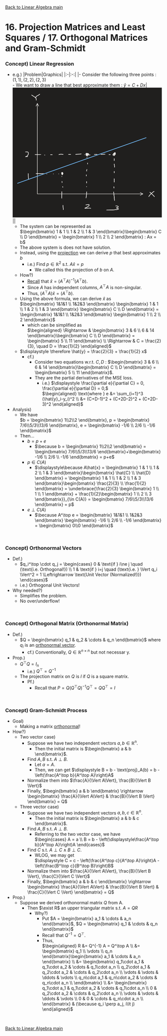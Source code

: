 [Back to Linear Algebra main](../../main.md)

# 16. Projection Matrices and Least Squares / 17. Orthogonal Matrices and Gram-Schmidt
### Concept) Linear Regression
- e.g.)
  |Problem|Graphics|
  |:-|:-:|
  |- Consider the following three points : $`(1,1), (2,2), (2,3)`$ <br>- We want to draw a line that best approximate them : $`\hat{y} = C + Dx`$|<img src="../images/1617_002.png" width="500px">||
  - The system can be represented as   
    $`\begin{bmatrix} 1 & 1 \\ 1 & 2 \\ 1 & 3 \end{bmatrix}\begin{bmatrix} C \\ D \end{bmatrix} = \begin{bmatrix} 1 \\ 2 \\ 2 \end{bmatrix} : Ax = b`$
  - The above system is does not have solution.
  - Instead, using the [projection](1415.md#concept-projection-on-rn) we can derive $`p`$ that best approximates $`b`$
    - i.e.) Find $`p\in\mathbb{R}^2`$ s.t. $`A\hat{x} = p`$
      - We called this the projection of $`b`$ on $`A`$.
  - How?)
    - [Recall](1415.md#concept-projection-on-rn) that $`\hat{x} = (A^\top A)^{-1}(A^\top b)`$.
    - Since $`A`$ has independent columns, $`A^\top A`$ is non-singular.
    - Thus, $`(A^\top A)\hat{x} = (A^\top b)`$.
  - Using the above formula, we can derive $`\hat{x}`$ as   
    $`\begin{bmatrix} 1&1&1 \\ 1&2&3 \end{bmatrix} \begin{bmatrix} 1 & 1 \\ 1 & 2 \\ 1 & 3 \end{bmatrix} \begin{bmatrix} C \\ D \end{bmatrix} = \begin{bmatrix} 1&1&1 \\ 1&2&3 \end{bmatrix} \begin{bmatrix} 1 \\ 2 \\ 2 \end{bmatrix}`$   
    - which can be simplified as   
      $`\begin{aligned}
        \Rightarrow & \begin{bmatrix} 3 & 6 \\ 6 & 14 \end{bmatrix}\begin{bmatrix} C \\ D \end{bmatrix} = \begin{bmatrix} 5 \\ 11 \end{bmatrix} \\
        \Rightarrow & C = \frac{2}{3}, \quad D = \frac{1}{2}
      \end{aligned}`$   
  - $`\displaystyle \therefore \hat{y} = \frac{2}{3} + \frac{1}{2} x`$
    - cf.) 
      - Consider two equations w.r.t. $`C, D`$ : $`\begin{bmatrix} 3 & 6 \\ 6 & 14 \end{bmatrix}\begin{bmatrix} C \\ D \end{bmatrix} = \begin{bmatrix} 5 \\ 11 \end{bmatrix}`$.
      - They are the partial derivatives of the MSE loss.   
        - i.e.) $`\displaystyle \frac{\partial e}{\partial C} = 0, \frac{\partial e}{\partial D} = 0,`$     
        $`\begin{aligned}
            \text{where } e &= \sum_{i=1}^3 (\hat{y}_i-y_i)^2 \\ 
            &= (C+D-1)^2 + (C+2D-2)^2 + (C+2D-3)^2
        \end{aligned}`$
- Analysis)
  - We have   
    $`b = \begin{bmatrix} 1\\2\\2 \end{bmatrix}, p = \begin{bmatrix} 7/6\\5/3\\13/6 \end{bmatrix}, e = \begin{bmatrix} -1/6 \\ 2/6 \\ -1/6 \end{bmatrix}`$
  - Then...
    - $`b = p+e`$
      - $`\because b = \begin{bmatrix} 1\\2\\2 \end{bmatrix} = \begin{bmatrix} 7/6\\5/3\\13/6 \end{bmatrix}+\begin{bmatrix} -1/6 \\ 2/6 \\ -1/6 \end{bmatrix} = p+e`$
    - $`p \in C(A)`$
      - $`\displaystyle\because A\hat{x} = \begin{bmatrix} 1 & 1 \\ 1 & 2 \\ 1 & 3 \end{bmatrix}\begin{bmatrix} \hat{C} \\ \hat{D} \end{bmatrix} = \begin{bmatrix} 1 & 1 \\ 1 & 2 \\ 1 & 3 \end{bmatrix}\begin{bmatrix} \frac{2}{3} \\ \frac{1}{2} \end{bmatrix} = \underbrace{\frac{2}{3} \begin{bmatrix} 1 \\ 1 \\ 1 \end{bmatrix} + \frac{1}{2}\begin{bmatrix} 1 \\ 2 \\ 3 \end{bmatrix}}_{\in C(A)} = \begin{bmatrix} 7/6\\5/3\\13/6 \end{bmatrix} = p`$
    - $`e \perp C(A)`$
      - $`\because A^\top e = \begin{bmatrix} 1&1&1 \\ 1&2&3 \end{bmatrix} \begin{bmatrix} -1/6 \\ 2/6 \\ -1/6 \end{bmatrix} = \begin{bmatrix} 0\\0 \end{bmatrix}`$

<br>

### Concept) Orthonormal Vectors
- Def.)
  - $`q_i^\top \cdot q_j = \begin{cases}
    0 & \text{if } i\ne j \quad (\text{i.e. Orthogonal!}) \\
    1 & \text{if } i=j  \quad (\text{i.e. } \Vert q_i \Vert^2 = 1 \Leftrightarrow \text{Unit Vector (Normalized!)})
  \end{cases}`$ 
  - i.e.) Orthogonal Unit Vectors!
- Why needed?)
  - Simplifies the problem.
  - No over/underflow!

<br>

### Concept) Orthogonal Matrix (Orthonormal Matrix)
- Def.)
  - $`Q = \begin{bmatrix} q_1 & q_2 & \cdots & q_n \end{bmatrix}`$ where $`q_i`$ is an [orthonormal vector](#concept-orthonormal-vectors).
    - cf.) Conventionally, $`Q \in\mathbb{R}^{n\times n}`$ but not necessar y.
- Prop.)
  - $`Q^\top Q = I_n`$
    - i.e.) $`Q^\top = Q^{-1}`$
  - The projection matrix on $`Q`$ is $`I`$ if $`Q`$ is a square matrix.
    - Pf.)
      - Recall that $`P = Q(Q^\top Q)^{-1}Q^\top = QQ^\top = I`$

<br>

### Concept) Gram-Schmidt Process
- Goal)
  - Making a matrix [orthonormal](#concept-orthonormal-vectors)!
- How?)
  - Two vector case)
    - Suppose we have two independent vectors $`a, b\in\mathbb{R}^n`$.
      - Then the initial matrix is $`\begin{bmatrix} a & b \end{bmatrix}`$.
    - Find $`A, B`$ s.t. $`A\perp B`$.
      - Let $`a = A`$.
      - Then, we can get $`\displaystyle B = b - \text{proj}_A(b) = b - \left(\frac{A^\top b}{A^\top A}\right)A`$
    - Normalize them into $`\frac{A}{\Vert A\Vert}, \frac{B}{\Vert B \Vert}`$
    - Finally, $`\begin{bmatrix} a & b \end{bmatrix} \rightarrow \begin{bmatrix} \frac{A}{\Vert A\Vert} & \frac{B}{\Vert B \Vert} \end{bmatrix} = Q`$
  - Three vector case)
    - Suppose we have two independent vectors $`a, b, c\in\mathbb{R}^n`$.
      - Then the initial matrix is $`\begin{bmatrix} a & b & c \end{bmatrix}`$.
    - Find $`A, B`$ s.t. $`A\perp B`$.
      - Referring to the two vector case, we have   
        $`\begin{cases}
            A = a \\
            B = b - \left(\displaystyle\frac{A^\top b}{A^\top A}\right)A
        \end{cases}`$
    - Find $`C`$ s.t. $`A\perp C \wedge B\perp C`$.
      - WLOG, we may get   
        $`\displaystyle C = c - \left(\frac{A^\top c}{A^\top A}\right)A - \left(\frac{B^\top c}{B^\top B}\right)B`$
    - Normalize them into $`\frac{A}{\Vert A\Vert}, \frac{B}{\Vert B \Vert}, \frac{C}{\Vert C \Vert}`$
    - Finally, $`\begin{bmatrix} a & b & c \end{bmatrix} \rightarrow \begin{bmatrix} \frac{A}{\Vert A\Vert} & \frac{B}{\Vert B \Vert} & \frac{C}{\Vert C \Vert} \end{bmatrix} = Q`$
- Prop.)
  - Suppose we derived orthonormal matrix $`Q`$ from A.
    - Then $`\exist R`$ an upper triangular matrix s.t. $`A = QR`$
      - Why?)
        - Put $`A = \begin{bmatrix} a_1 & \cdots & a_n \end{bmatrix}`$, $`Q = \begin{bmatrix} q_1 & \cdots & q_n \end{bmatrix}`$
        - Recall that $`Q^{-1} = Q^\top`$.
        - Thus,   
          $`\begin{aligned}
            R 
            &= Q^{-1} A = Q^\top A \\
            &= \begin{bmatrix} q_1 \\ \vdots \\ q_n \end{bmatrix}\begin{bmatrix} a_1 & \cdots & a_n \end{bmatrix} \\
            &= \begin{bmatrix} q_1\cdot a_1 & q_1\cdot a_2 & \cdots & q_1\cdot a_n \\ q_2\cdot a_1 & q_2\cdot a_2 & \cdots & q_2\cdot a_n \\ \vdots & \vdots & \ddots & \vdots \\ q_n\cdot a_1 & q_n\cdot a_2 & \cdots & q_n\cdot a_n \\ \end{bmatrix} \\
            &= \begin{bmatrix} q_1\cdot a_1 & q_1\cdot a_2 & \cdots & q_1\cdot a_n \\ 0 & q_2\cdot a_2 & \cdots & q_2\cdot a_n \\ \vdots & \vdots & \ddots & \vdots \\ 0 & 0 & \cdots & q_n\cdot a_n \\ \end{bmatrix} & (\because q_i \perp a_j, i\lt j)
          \end{aligned}`$


<br>

[Back to Linear Algebra main](../../main.md)